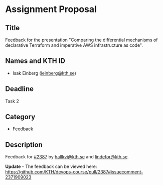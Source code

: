 # Assignment Proposal

## Title

Feedback for the presentation "Comparing the differential mechanisms of declarative Terraform and imperative AWS infrastructure as code".
## Names and KTH ID

- Isak Einberg (ieinberg@kth.se)

## Deadline

Task 2

## Category

- Feedback

## Description

Feedback for [#2387](https://github.com/KTH/devops-course/pull/2387) by hallkvi@kth.se and lindefor@kth.se.

**Update** - The feedback can be viewed here:
https://github.com/KTH/devops-course/pull/2387#issuecomment-2371909023